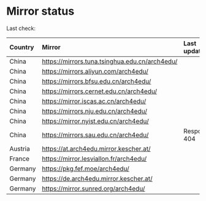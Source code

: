 <script src="./time.js"></script>
# Mirror status
Last check: <script type="text/javascript">localize(1709047092.714178);</script>

|Country|Mirror|Last update|
|:------|:-----|:----------|
|China|https://mirrors.tuna.tsinghua.edu.cn/arch4edu/|<script type="text/javascript">localize(1709015392);</script>|
|China|https://mirrors.aliyun.com/arch4edu/|<script type="text/javascript">localize(1709015392);</script>|
|China|https://mirrors.bfsu.edu.cn/arch4edu/|<script type="text/javascript">localize(1709015392);</script>|
|China|https://mirrors.cernet.edu.cn/arch4edu/|<script type="text/javascript">localize(1709015392);</script>|
|China|https://mirror.iscas.ac.cn/arch4edu/|<script type="text/javascript">localize(1709015392);</script>|
|China|https://mirrors.nju.edu.cn/arch4edu/|<script type="text/javascript">localize(1708972505);</script>|
|China|https://mirror.nyist.edu.cn/arch4edu/|<script type="text/javascript">localize(1709015392);</script>|
|China|https://mirrors.sau.edu.cn/arch4edu/|Response 404|
|Austria|https://at.arch4edu.mirror.kescher.at/|<script type="text/javascript">localize(1709015392);</script>|
|France|https://mirror.lesviallon.fr/arch4edu/|<script type="text/javascript">localize(1708972505);</script>|
|Germany|https://pkg.fef.moe/arch4edu/|<script type="text/javascript">localize(1709015392);</script>|
|Germany|https://de.arch4edu.mirror.kescher.at/|<script type="text/javascript">localize(1709015392);</script>|
|Germany|https://mirror.sunred.org/arch4edu/|<script type="text/javascript">localize(1709015392);</script>|

<script src="./tablefilter/tablefilter.js"></script>
<script src="./table.js"></script>